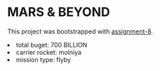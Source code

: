 # MARS & BEYOND

This project was bootstrapped with [assignment-8](https://assignment-8-react.netlify.app/).


<li>total buget: 700 BILLION</li>
<li>carrier rocket: molniya</li>
<li>mission type: flyby</li>
